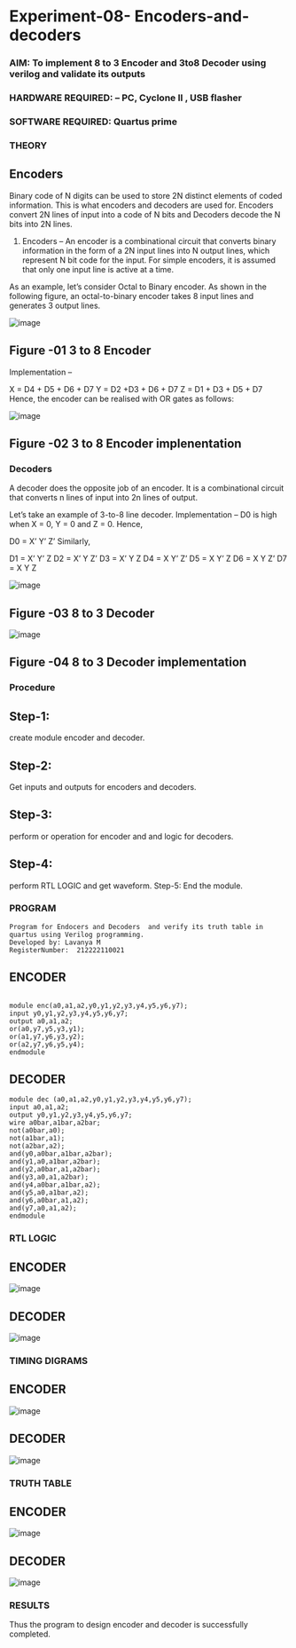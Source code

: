 # Experiment-08- Encoders-and-decoders 
### AIM: To implement 8 to 3 Encoder and  3to8 Decoder using verilog and validate its outputs
### HARDWARE REQUIRED:  – PC, Cyclone II , USB flasher
### SOFTWARE REQUIRED:   Quartus prime
### THEORY 

## Encoders
Binary code of N digits can be used to store 2N distinct elements of coded information. This is what encoders and decoders are used for. Encoders convert 2N lines of input into a code of N bits and Decoders decode the N bits into 2N lines.

1. Encoders –
An encoder is a combinational circuit that converts binary information in the form of a 2N input lines into N output lines, which represent N bit code for the input. For simple encoders, it is assumed that only one input line is active at a time.

As an example, let’s consider Octal to Binary encoder. As shown in the following figure, an octal-to-binary encoder takes 8 input lines and generates 3 output lines.

![image](https://user-images.githubusercontent.com/36288975/171543588-bc0746df-a173-4b35-989e-5fb7d385fe8a.png)
## Figure -01 3 to 8 Encoder 


Implementation –

X = D4 + D5 + D6 + D7
Y = D2 +D3 + D6 + D7
Z = D1 + D3 + D5 + D7 
Hence, the encoder can be realised with OR gates as follows:


![image](https://user-images.githubusercontent.com/36288975/171543740-68403b82-aa93-4c98-9343-f32b14885a2e.png)
## Figure -02 3 to 8 Encoder implenentation 

 ### Decoders 
A decoder does the opposite job of an encoder. It is a combinational circuit that converts n lines of input into 2n lines of output.

Let’s take an example of 3-to-8 line decoder.
Implementation –
D0 is high when X = 0, Y = 0 and Z = 0. Hence,

D0 = X’ Y’ Z’ 
Similarly,

D1 = X’ Y’ Z
D2 = X’ Y Z’
D3 = X’ Y Z
D4 = X Y’ Z’
D5 = X Y’ Z
D6 = X Y Z’
D7 = X Y Z 


![image](https://user-images.githubusercontent.com/36288975/171543978-ee2d0671-2846-40a1-8705-507fd6287a49.png)
## Figure -03 8 to 3 Decoder 



![image](https://user-images.githubusercontent.com/36288975/171543866-5a6eace6-8683-49d7-9c4f-a7cb30ec3035.png)
## Figure -04 8 to 3 Decoder implementation 

### Procedure
## Step-1: 
create module encoder and decoder. 
## Step-2:
Get inputs and outputs for encoders and decoders.
## Step-3: 
perform or operation for encoder and and logic for decoders.
## Step-4:
perform RTL LOGIC and get waveform. Step-5: End the module.



### PROGRAM 
```
Program for Endocers and Decoders  and verify its truth table in quartus using Verilog programming.
Developed by: Lavanya M
RegisterNumber:  212222110021
```

## ENCODER
```

module enc(a0,a1,a2,y0,y1,y2,y3,y4,y5,y6,y7);
input y0,y1,y2,y3,y4,y5,y6,y7;
output a0,a1,a2;
or(a0,y7,y5,y3,y1);
or(a1,y7,y6,y3,y2);
or(a2,y7,y6,y5,y4);
endmodule
```

## DECODER
```
module dec (a0,a1,a2,y0,y1,y2,y3,y4,y5,y6,y7);
input a0,a1,a2;
output y0,y1,y2,y3,y4,y5,y6,y7;
wire a0bar,a1bar,a2bar;
not(a0bar,a0);
not(a1bar,a1);
not(a2bar,a2);
and(y0,a0bar,a1bar,a2bar);
and(y1,a0,a1bar,a2bar);
and(y2,a0bar,a1,a2bar);
and(y3,a0,a1,a2bar);
and(y4,a0bar,a1bar,a2);
and(y5,a0,a1bar,a2);
and(y6,a0bar,a1,a2);
and(y7,a0,a1,a2);
endmodule

```




### RTL LOGIC  
## ENCODER
![image](https://github.com/LavanyaMuraleedharan/Experiment-08-Encoders-and-decoders-/assets/120103862/10181a24-1fb8-43f4-8f36-bed064bb9116)

## DECODER
![image](https://github.com/LavanyaMuraleedharan/Experiment-08-Encoders-and-decoders-/assets/120103862/8c3e95da-a194-4d64-9b95-6cbfe9bb9556)








### TIMING DIGRAMS  

## ENCODER
![image](https://github.com/LavanyaMuraleedharan/Experiment-08-Encoders-and-decoders-/assets/120103862/c92ede8f-963a-4a1a-9365-d2c298471711)

## DECODER
![image](https://github.com/LavanyaMuraleedharan/Experiment-08-Encoders-and-decoders-/assets/120103862/2d9815cb-11fd-471b-a3d0-6473e9dd5133)




### TRUTH TABLE 

## ENCODER
![image](https://github.com/LavanyaMuraleedharan/Experiment-08-Encoders-and-decoders-/assets/120103862/1f2dd6d7-40ea-4044-a181-434f6052c325)


## DECODER
![image](https://github.com/LavanyaMuraleedharan/Experiment-08-Encoders-and-decoders-/assets/120103862/b3a4a3d6-5785-479c-af24-78e9247de7a2)





### RESULTS 
Thus the program to design encoder and decoder is successfully completed.
